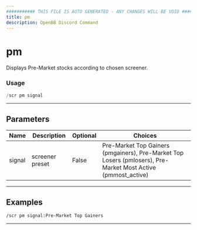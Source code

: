 ```yaml
---
########### THIS FILE IS AUTO GENERATED - ANY CHANGES WILL BE VOID ###########
title: pm
description: OpenBB Discord Command
---
```


# pm

Displays Pre-Market stocks according to chosen screener.

### Usage

```python wordwrap
/scr pm signal
```

---

## Parameters

| Name | Description | Optional | Choices |
| ---- | ----------- | -------- | ------- |
| signal | screener preset | False | Pre-Market Top Gainers (pmgainers), Pre-Market Top Losers (pmlosers), Pre-Market Most Active (pmmost_active) |


---

## Examples

```
/scr pm signal:Pre-Market Top Gainers
```

---
